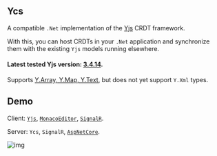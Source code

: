 Ycs
-------

A compatible `.Net` implementation of the [Yjs](https://github.com/yjs/yjs) CRDT framework.

With this, you can host CRDTs in your `.Net` application and synchronize them with the existing `Yjs` models running elsewhere.

#### Latest tested Yjs version: [3.4.14](https://github.com/yjs/yjs/releases/tag/v13.4.14).

Supports [Y.Array, Y.Map, Y.Text](https://github.com/yjs/yjs#shared-types), but does not yet support `Y.Xml` types.

Demo
-------

Client: [`Yjs`](https://github.com/yjs/yjs), [`MonacoEditor`](https://github.com/microsoft/monaco-editor), [`SignalR`](https://github.com/dotnet/aspnetcore/tree/master/src/SignalR).

Server: `Ycs`, `SignalR`, [`AspNetCore`](https://github.com/dotnet/aspnetcore).

![img](https://github.com/yjs/ycs/blob/main/docs/ycs.gif)
